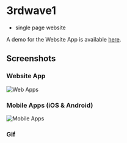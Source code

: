 # 3rdwave1

- single page website

A demo for the Website App is available [here](https://cloud.githubusercontent.com/assets/4953205/13772999/116e810a-ead2-11e5-9160-f0c0d90d0ffe.png).

## Screenshots

### Website App

![Web Apps](https://cloud.githubusercontent.com/assets/4953205/13772999/116e810a-ead2-11e5-9160-f0c0d90d0ffe.png "Web Apps")

### Mobile Apps (iOS & Android)

![Mobile Apps](https://cloud.githubusercontent.com/assets/4953205/13773165/e6ffc8d8-ead2-11e5-9cb3-d9baa03e1a01.png "Mobile Apps")

### Gif

